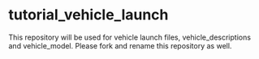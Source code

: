 # tutorial_vehicle_launch
This repository will be used for vehicle launch files, vehicle_descriptions and vehicle_model. Please fork and rename this repository as well. 
